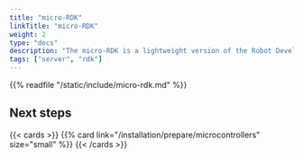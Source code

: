```yaml
---
title: "micro-RDK"
linkTitle: "micro-RDK"
weight: 2
type: "docs"
description: "The micro-RDK is a lightweight version of the Robot Development Kit which can run on resource-limited embedded systems."
tags: ["server", "rdk"]
---
```


{{% readfile "/static/include/micro-rdk.md" %}}

## Next steps

{{< cards >}}
  {{% card link="/installation/prepare/microcontrollers" size="small" %}}
{{< /cards >}}
